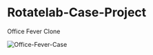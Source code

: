 # Rotatelab-Case-Project
 Office Fever Clone

![Office-Fever-Case](https://user-images.githubusercontent.com/97804200/201871980-a7ca2449-4325-4bc3-89c4-a5d72ff173a8.png)
